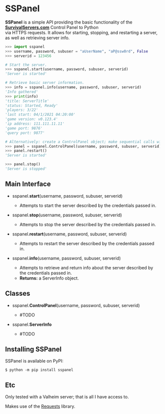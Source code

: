 # SSPanel

**SSPanel** is a simple API providing the basic functionality of the **[SurvivalServers.com](https://www.survivalservers.com/)** Control Panel to Python  
via HTTPS requests. It allows for starting, stopping, and restarting a server, as well as retrieving server info.  

```python
>>> import sspanel
>>> username, password, subuser = "aUserName", "aP@ssw0rd", False
>>> serverid = 123456

# Start the server. 
>>> sspanel.start(username, password, subuser, serverid)
'Server is started'

# Retrieve basic server information.
>>> info = sspanel.info(username, password, subuser, serverid)
'Info gathered'
>>> print(info)
'title: ServerTitle'
'status: Started, Ready'
'players: 3/22'
'last start: 04/1/2021 04:20:00'
'game version: v0.123.4'
'ip address: 111.111.11.11'
'game port: 9876'
'query port: 9877'

# Alternatively: create a ControlPanel object; make sequential calls with the same server. 
>>> panel = sspanel.ControlPanel(username, password, subuser, serverid)
>>> panel.restart()
'Server is started'

>>> panel.stop()
'Server is stopped'

```

## Main Interface

- sspanel.**start**(username, password, subuser, serverid)  
    - Attempts to start the server described by the credentials passed in.

- sspanel.**stop**(username, password, subuser, serverid)  
    - Attempts to stop the server described by the credentials passed in.

- sspanel.**restart**(username, password, subuser, serverid)  
    - Attempts to restart the server described by the credentials passed in.

- sspanel.**info**(username, password, subuser, serverid)  
    - Attempts to retrieve and return info about the server described by the credentials passed in.
    - **Returns:** a ServerInfo object.

## Classes

- sspanel.**ControlPanel**(username, password, subuser, serverid)  
    - #TODO

- sspanel.**ServerInfo**  
    - #TODO


## Installing SSPanel

SSPanel is available on PyPI:

```console
$ python -m pip install sspanel
```

## Etc

Only tested with a Valheim server; that is all I have access to. 

Makes use of the [Requests](https://github.com/psf/requests) library.

